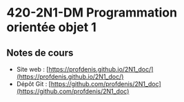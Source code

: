 # 420-2N1-DM Programmation orientée objet 1

## Notes de cours 

- Site web : [https://profdenis.github.io/2N1_doc/](https://profdenis.github.io/2N1_doc/)
- Dépôt Git : [https://github.com/profdenis/2N1_doc](https://github.com/profdenis/2N1_doc)
